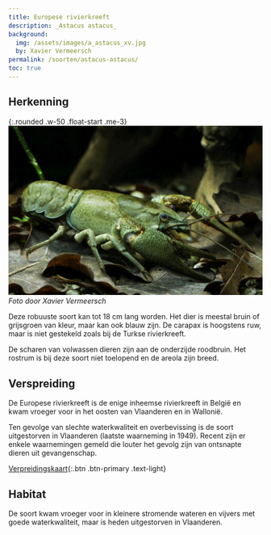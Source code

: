 ```yaml
---
title: Europese rivierkreeft
description: _Astacus astacus_
background:
  img: /assets/images/a_astacus_xv.jpg
  by: Xavier Vermeersch
permalink: /soorten/astacus-astacus/
toc: true
---
```


## Herkenning

{:.rounded .w-50 .float-start .me-3}
![photo](/assets/images/a_astacus_xv.jpg)
_Foto door Xavier Vermeersch_

Deze robuuste soort kan tot 18 cm lang worden. Het dier is meestal bruin of grijsgroen van kleur, maar kan ook blauw zijn. De carapax is hoogstens ruw, maar is niet gestekeld zoals bij de Turkse rivierkreeft. 

De scharen van volwassen dieren zijn aan de onderzijde roodbruin. Het rostrum is bij deze soort niet toelopend en de areola zijn breed.  

## Verspreiding

De Europese rivierkreeft is de enige inheemse rivierkreeft in België en kwam vroeger voor in het oosten van Vlaanderen en in Wallonië. 

Ten gevolge van slechte waterkwaliteit en overbevissing is de soort uitgestorven in Vlaanderen (laatste waarneming in 1949). Recent zijn er enkele waarnemingen gemeld die louter het gevolg zijn van ontsnapte dieren uit gevangenschap.

[Verpreidingskaart](/kaart/){:.btn .btn-primary .text-light}

## Habitat

De soort kwam vroeger voor in kleinere stromende wateren en vijvers met goede waterkwaliteit, maar is heden uitgestorven in Vlaanderen.

